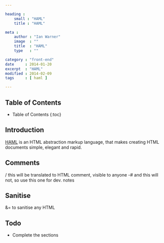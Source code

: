 ```yaml
---

heading :
    small : "HAML"
    title : "HAML"

meta :
    author : "Ian Warner"
    image  : ""
    title  : "HAML"
    type   : ""

category : "front-end"
date     : 2014-01-20
excerpt  : "HAML"
modified : 2014-02-09
tags     : [ haml ]

---
```


## Table of Contents
* Table of Contents
{:toc}

## Introduction
[HAML][] is an HTML abstraction markup language, that makes creating HTML documents
simple, elegant and rapid.

## Comments
/ this will be translated to HTML comment, visible to anyone
-# and this will not, so use this one for dev. notes

## Sanitise
&= to sanitise any HTML

## Todo
* Complete the sections

[HAML]:http://haml.info/
